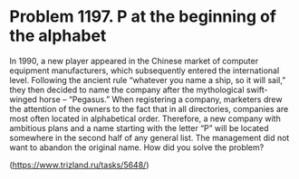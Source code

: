 # Problem 1197. P at the beginning of the alphabet

In 1990, a new player appeared in the Chinese market of computer equipment manufacturers, which subsequently entered the international level. Following the ancient rule “whatever you name a ship, so it will sail,” they then decided to name the company after the mythological swift-winged horse – “Pegasus.” When registering a company, marketers drew the attention of the owners to the fact that in all directories, companies are most often located in alphabetical order. Therefore, a new company with ambitious plans and a name starting with the letter “P” will be located somewhere in the second half of any general list. The management did not want to abandon the original name. How did you solve the problem?

(https://www.trizland.ru/tasks/5648/)